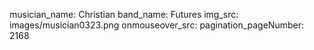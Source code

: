 musician_name: Christian
band_name: Futures
img_src: images/musician0323.png
onmouseover_src: 
pagination_pageNumber: 2168